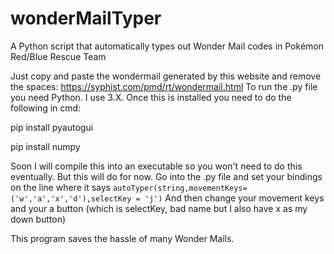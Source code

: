 # wonderMailTyper
A Python script that automatically types out Wonder Mail codes in Pokémon Red/Blue Rescue Team

Just copy and paste the wondermail generated by this website and remove the spaces: https://syphist.com/pmd/rt/wondermail.html
To run the .py file you need Python. I use 3.X. Once this is installed you need to do the following in cmd:

pip install pyautogui

pip install numpy

Soon I will compile this into an executable so you won't need to do this eventually. But this will do for now. Go into the .py file and set your bindings on the line where it says ```autoTyper(string,movementKeys=('w','a','x','d'),selectKey = 'j')```
And then change your movement keys and your a button (which is selectKey, bad name but I also have x as my down button)

This program saves the hassle of many Wonder Mails.

